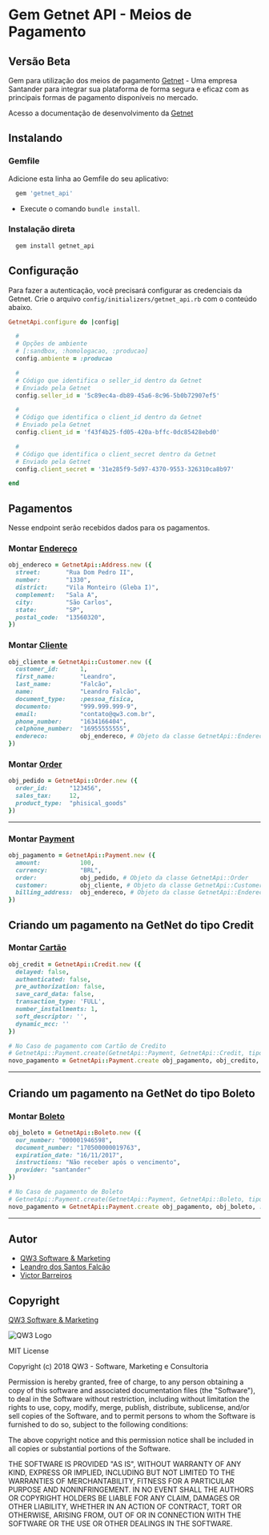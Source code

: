 # Gem Getnet API - Meios de Pagamento

## Versão Beta

Gem para utilização dos meios de pagamento [Getnet](https://site.getnet.com.br/) - Uma empresa Santander para integrar sua plataforma de forma segura e eficaz com as principais formas de pagamento disponíveis no mercado.

Acesso a documentação de desenvolvimento da [Getnet](https://developers.getnet.com.br/)

## Instalando

### Gemfile

Adicione esta linha ao Gemfile do seu aplicativo:

```ruby
  gem 'getnet_api'
```

 - Execute o comando `bundle install`.

### Instalação direta

```ruby
  gem install getnet_api
```

## Configuração

Para fazer a autenticação, você precisará configurar as credenciais da Getnet. Crie o arquivo `config/initializers/getnet_api.rb` com o conteúdo abaixo.

```ruby
GetnetApi.configure do |config|

  #
  # Opções de ambiente
  # [:sandbox, :homologacao, :producao]
  config.ambiente = :producao

  #
  # Código que identifica o seller_id dentro da Getnet
  # Enviado pela Getnet
  config.seller_id = '5c89ec4a-db89-45a6-8c96-5b0b72907ef5'

  #
  # Código que identifica o client_id dentro da Getnet
  # Enviado pela Getnet
  config.client_id = 'f43f4b25-fd05-420a-bffc-0dc85428ebd0'

  #
  # Código que identifica o client_secret dentro da Getnet
  # Enviado pela Getnet
  config.client_secret = '31e285f9-5d97-4370-9553-326310ca8b97'

end
```

## Pagamentos

Nesse endpoint serão recebidos dados para os pagamentos.


### Montar [Endereço](http://www.rubydoc.info/github/qw3/superpay_api/GetnetApi/Address)

```ruby
obj_endereco = GetnetApi::Address.new ({
  street:       "Rua Dom Pedro II",
  number:       "1330",
  district:     "Vila Monteiro (Gleba I)",
  complement:   "Sala A",
  city:         "São Carlos",
  state:        "SP",
  postal_code:  "13560320",
})
```

### Montar [Cliente](http://www.rubydoc.info/github/qw3/superpay_api/GetnetApi/Customer)

```ruby
obj_cliente = GetnetApi::Customer.new ({
  customer_id:      1,
  first_name:       "Leandro",
  last_name:        "Falcão",
  name:             "Leandro Falcão",
  document_type:    :pessoa_fisica,
  documento:        "999.999.999-9",
  email:            "contato@qw3.com.br",
  phone_number:     "1634166404",
  celphone_number:  "16955555555",
  endereco:         obj_endereco, # Objeto da classe GetnetApi::Endereco
})
```

### Montar [Order](http://www.rubydoc.info/github/qw3/superpay_api/GetnetApi/Order)

```ruby
obj_pedido = GetnetApi::Order.new ({
  order_id:      "123456",
  sales_tax:     12,
  product_type:  "phisical_goods"
})
```

---

### Montar [Payment](http://www.rubydoc.info/github/qw3/superpay_api/GetnetApi/Payment)

```ruby
obj_pagamento = GetnetApi::Payment.new ({
  amount:           100,
  currency:         "BRL",
  order:            obj_pedido, # Objeto da classe GetnetApi::Order
  customer:         obj_cliente, # Objeto da classe GetnetApi::Customer
  billing_address:  obj_endereco, # Objeto da classe GetnetApi::Endereco
})
```
## Criando um pagamento na GetNet do tipo Credit

### Montar [Cartão](http://www.rubydoc.info/github/qw3/superpay_api/GetnetApi/Credit)

```ruby
obj_credit = GetnetApi::Credit.new ({
  delayed: false,
  authenticated: false,
  pre_authorization: false,
  save_card_data: false,
  transaction_type: 'FULL',
  number_installments: 1,
  soft_descriptor: '',
  dynamic_mcc: ''
})
```

```ruby
# No Caso de pagamento com Cartão de Credito
# GetnetApi::Payment.create(GetnetApi::Payment, GetnetApi::Credit, tipo)
novo_pagamento = GetnetApi::Payment.create obj_pagamento, obj_credito, :credit
```

---

## Criando um pagamento na GetNet do tipo Boleto

### Montar [Boleto](http://www.rubydoc.info/github/qw3/superpay_api/GetnetApi/Boleto)

```ruby
obj_boleto = GetnetApi::Boleto.new ({
  our_number: "000001946598",
  document_number: "170500000019763",
  expiration_date: "16/11/2017",
  instructions: "Não receber após o vencimento",
  provider: "santander"
})
```

```ruby
# No Caso de pagamento de Boleto
# GetnetApi::Payment.create(GetnetApi::Payment, GetnetApi::Boleto, tipo)
novo_pagamento = GetnetApi::Payment.create obj_pagamento, obj_boleto, :boleto
```

---


## Autor

- [QW3 Software & Marketing](http://qw3.com.br)
- [Leandro dos Santos Falcão](https://www.linkedin.com/in/lsfalcao)
- [Victor Barreiros](www.linkedin.com/in/victor-barreiros)

## Copyright

[QW3 Software & Marketing](http://qw3.com.br)

![QW3 Logo](http://qw3.com.br/qw3_logo.png)

MIT License

Copyright (c) 2018 QW3 - Software, Marketing e Consultoria

Permission is hereby granted, free of charge, to any person obtaining a copy
of this software and associated documentation files (the "Software"), to deal
in the Software without restriction, including without limitation the rights
to use, copy, modify, merge, publish, distribute, sublicense, and/or sell
copies of the Software, and to permit persons to whom the Software is
furnished to do so, subject to the following conditions:

The above copyright notice and this permission notice shall be included in all
copies or substantial portions of the Software.

THE SOFTWARE IS PROVIDED "AS IS", WITHOUT WARRANTY OF ANY KIND, EXPRESS OR
IMPLIED, INCLUDING BUT NOT LIMITED TO THE WARRANTIES OF MERCHANTABILITY,
FITNESS FOR A PARTICULAR PURPOSE AND NONINFRINGEMENT. IN NO EVENT SHALL THE
AUTHORS OR COPYRIGHT HOLDERS BE LIABLE FOR ANY CLAIM, DAMAGES OR OTHER
LIABILITY, WHETHER IN AN ACTION OF CONTRACT, TORT OR OTHERWISE, ARISING FROM,
OUT OF OR IN CONNECTION WITH THE SOFTWARE OR THE USE OR OTHER DEALINGS IN THE
SOFTWARE.